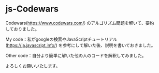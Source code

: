 # js-Codewars

Codewars(https://www.codewars.com/) のアルゴリズム問題を解いて、要約しておりました。

My code：私がgoogleの検索やJavaScriptチュートリアル(https://ja.javascript.info/) を参考にして解いた後、説明を書いておきました。

Other code：自分より簡単に解いた他の人のコードを解釈してみました。

よろしくお願いいたします。
